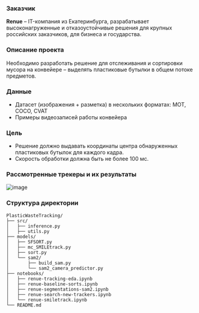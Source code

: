 <div style="text-align: left;">
 
### **Заказчик**

**Renue** – IT-компания из Екатеринбурга, разрабатывает высоконагруженные и отказоустойчивые решения для крупных российских заказчиков, для бизнеса и государства.

### **Описание проекта**
Необходимо разработать решение для отслеживания и сортировки мусора на конвейере – выделять пластиковые бутылки в общем потоке предметов.

### **Данные**
 - Датасет (изображения + разметка) в нескольких форматах: MOT, COCO, CVAT
 - Примеры видеозаписей работы конвейера

### **Цель**
 - Решение должно выдавать координаты центра обнаруженных пластиковых бутылок для каждого кадра.
 - Скорость обработки должна быть не более 100 мс.

### **Рассмотренные трекеры и их результаты**

![image](https://github.com/user-attachments/assets/7beb52f4-1001-4161-908f-d037d5c0b9fd)

### **Структура директории**
```
PlasticWasteTracking/
├── src/
│   ├── inference.py
│   ├── utils.py
├── models/
│   ├── SFSORT.py
│   ├── mc_SMILEtrack.py
│   ├── sort.py
│   └── sam2/
│       ├── build_sam.py
│       └── sam2_camera_predictor.py
├── notebooks/
│   ├── renue-tracking-eda.ipynb
│   ├── renue-baseline-sorts.ipynb
│   ├── renue-segmentations-sam2.ipynb
│   ├── renue-search-new-trackers.ipynb
│   └── renue-smiletrack.ipynb
└── README.md
```
</div>


